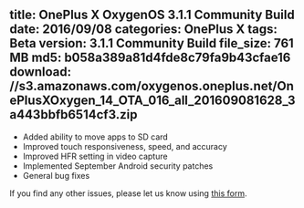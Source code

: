 title: OnePlus X OxygenOS 3.1.1 Community Build
date: 2016/09/08
categories: OnePlus X
tags: Beta
version: 3.1.1 Community Build
file_size: 761 MB
md5: b058a389a81d4fde8c79fa9b43cfae16
download: //s3.amazonaws.com/oxygenos.oneplus.net/OnePlusXOxygen_14_OTA_016_all_201609081628_3a443bbfb6514cf3.zip
---
* Added ability to move apps to SD card
* Improved touch responsiveness, speed, and accuracy
* Improved HFR setting in video capture
* Implemented September Android security patches
* General bug fixes
<script>
  (function() {
    var a = document.createElement("script");
    a.type = "text/javascript";
    a.async = true;
    a.src = "https://s3.amazonaws.com/analytics.oneplus.net/opdcV2.min.js";
    var b = document.getElementsByTagName("script")[0x0];
    b.parentNode.insertBefore(a, b)
  })();
</script>

If you find any other issues, please let us know using [this form](https://goo.gl/forms/uiHuJbnqLeENP7FE2).